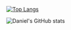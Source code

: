 [![Top Langs](https://github-readme-stats.vercel.app/api/top-langs/?username=Ramdambo&exclude_repo=rosdistro,pkgbuilds,thesis&layout=compact)](https://github.com/anuraghazra/github-readme-stats)

![Daniel's GitHub stats](https://github-readme-stats.vercel.app/api?username=Ramdambo&show_icons=true&theme=gruvbox)
